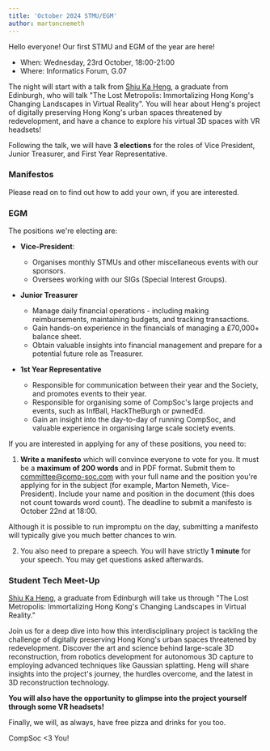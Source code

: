 ```yaml
---
title: 'October 2024 STMU/EGM'
author: martoncnemeth
---
```


Hello everyone! Our first STMU and EGM of the year are here!

- When: Wednesday, 23rd October, 18:00-21:00
- Where: Informatics Forum, G.07

The night will start with a talk from [Shiu Ka Heng](https://shiukaheng.com/), a graduate from Edinburgh, who will talk "The Lost Metropolis: Immortalizing Hong Kong's Changing Landscapes in Virtual Reality". You will hear about Heng's project of digitally preserving Hong Kong's urban spaces threatened by redevelopment, and have a chance to explore his virtual 3D spaces with VR headsets!

Following the talk, we will have **3 elections** for the roles of Vice President, Junior Treasurer, and First Year Representative.

### Manifestos

Please read on to find out how to add your own, if you are interested.

### EGM

The positions we're electing are:

- **Vice-President**:

  - Organises monthly STMUs and other miscellaneous events with our sponsors.
  - Oversees working with our SIGs (Special Interest Groups).
  
- **Junior Treasurer**

  - Manage daily financial operations - including making reimbursements, maintaining budgets, and tracking transactions.
  - Gain hands-on experience in the financials of managing a £70,000+ balance sheet.
  - Obtain valuable insights into financial management and prepare for a potential future role as Treasurer.

- **1st Year Representative**

  - Responsible for communication between their year and the Society, and promotes events to their year.
  - Responsible for organising some of CompSoc's large projects and events, such as InfBall, HackTheBurgh or pwnedEd.
  - Gain an insight into the day-to-day of running CompSoc, and valuable experience in organising large scale society events.
  

If you are interested in applying for any of these positions, you need to:

1. **Write a manifesto** which will convince everyone to vote for you. It must be a **maximum of 200 words** and in PDF format. Submit them to committee@comp-soc.com with your full name and the position you're applying for in the subject (for example, Marton Nemeth, Vice-President). Include your name and position in the document (this does not count towards word count). The deadline to submit a manifesto is October 22nd at 18:00.

Although it is possible to run impromptu on the day, submitting a manifesto will typically give you much better chances to win.

2. You also need to prepare a speech. You will have strictly **1 minute** for your speech. You may get questions asked afterwards.

### Student Tech Meet-Up

[Shiu Ka Heng](https://shiukaheng.com/), a graduate from Edinburgh will take us through "The Lost Metropolis: Immortalizing Hong Kong's Changing Landscapes in Virtual Reality."  

Join us for a deep dive into how this interdisciplinary project is tackling the challenge of digitally preserving Hong Kong's urban spaces threatened by redevelopment. Discover the art and science behind large-scale 3D reconstruction, from robotics development for autonomous 3D capture to employing advanced techniques like Gaussian splatting. Heng will share insights into the project's journey, the hurdles overcome, and the latest in 3D reconstruction technology.

**You will also have the opportunity to glimpse into the project yourself through some VR headsets!**

Finally, we will, as always, have free pizza and drinks for you too.

CompSoc <3 You!
